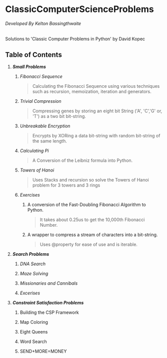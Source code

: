 # ClassicComputerScienceProblems

######    _Developed By Kelton Bassingthwaite_

Solutions to 'Classic Computer Problems in Python' by David Kopec


## Table of Contents



1. ___Small Problems___
    1. _Fibonacci Sequence_
        > Calculating the Fibonacci Sequence using various techniques such as 
        recursion, memoization, iteration and generators.
        
    1. _Trivial Compression_
        > Compressing genes by storing an eight bit String ('A', 'C','G' or, 'T')
        as a two bit bit-string. 
    
    1. _Unbreakable Encryption_
        > Encrypts by XORing a data bit-string with random
        bit-string of the same length. 
    
    1. _Calculating Pi_
        > A Conversion of the Leibniz formula into Python.
        
    1. _Towers of Hanoi_
        > Uses Stacks and recursion so solve the Towers of Hanoi
        problem for 3 towers and 3 rings
        
    1. _Exercises_
        1. A conversion of the Fast-Doubling Fibonacci Algorithm to Python.
            > It takes about 0.25us to get the 10,000th Fibonacci Number.
        1. A wrapper to compress a stream of characters into a bit-string.
            > Uses @property for ease of use and is iterable.
     
1. ___Search Problems___
    1. _DNA Search_
    
    1. _Maze Solving_
    
    1. _Missionaries and Cannibals_
    
    1. _Excerises_
    
    
1. ___Constraint Satisfaction Problems___
    1. Building the CSP Framework
    
    1. Map Coloring
    
    1. Eight Queens
    
    1. Word Search
    
    1. SEND+MORE=MONEY



    
  
